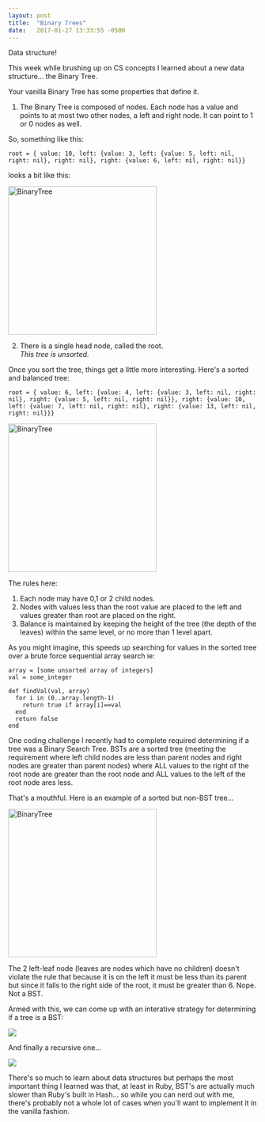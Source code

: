 ```yaml
---
layout: post
title:  "Binary Trees"
date:   2017-01-27 13:33:55 -0500
---
```


Data structure!

This week while brushing up on CS concepts I learned about a new data structure... the Binary Tree. 

Your vanilla Binary Tree has some properties that define it.

1) The Binary Tree is composed of nodes. Each node has a value and points to at most two other nodes, a left and right node. It can point to 1 or 0 nodes as well.

So, something like this:

```
root = { value: 10, left: {value: 3, left: {value: 5, left: nil, right: nil}, right: nil}, right: {value: 6, left: nil, right: nil}}
```

looks a bit like this:

<img src="https://dl.dropboxusercontent.com/u/455813290/Blog%20Images/1-27-17/BinaryTree.png" alt="BinaryTree" style="width: 300px;"/>

2) There is a single head node, called the root.  
*This tree is unsorted.*

Once you sort the tree, things get a little more interesting. Here's a sorted and balanced tree:

```
root = { value: 6, left: {value: 4, left: {value: 3, left: nil, right: nil}, right: {value: 5, left: nil, right: nil}}, right: {value: 10, left: {value: 7, left: nil, right: nil}, right: {value: 13, left: nil, right: nil}}}
```

<img src="https://dl.dropboxusercontent.com/u/455813290/Blog%20Images/1-27-17/BalancedSortedBinary.png" alt="BinaryTree" style="width: 300px;"/>

The rules here:  
1) Each node may have 0,1 or 2 child nodes.  
2) Nodes with values less than the root value are placed to the left and values greater than root are placed on the right.  
3) Balance is maintained by keeping the height of the tree (the depth of the leaves) within the same level, or no more than 1 level apart. 

As you might imagine, this speeds up searching for values in the sorted tree over a brute force sequential array search ie:

```
array = [some unsorted array of integers]
val = some_integer

def findVal(val, array)
  for i in (0..array.length-1)
    return true if array[i]==val
  end
  return false
end
```

One coding challenge I recently had to complete required determining if a tree was a Binary Search Tree. BSTs are a sorted tree (meeting the requirement where left child nodes are less than parent nodes and right nodes are greater than parent nodes) where ALL values to the right of the root node are greater than the root node and ALL values to the left of the root node ares less.

That's a mouthful. Here is an example of a sorted but non-BST tree...

<img src="https://dl.dropboxusercontent.com/u/455813290/Blog%20Images/1-27-17/NotBST.png" alt="BinaryTree" style="width: 300px;"/>

The 2 left-leaf node (leaves are nodes which have no children) doesn't violate the rule that because it is on the left it must be less than its parent but since it falls to the right side of the root, it must be greater than 6. Nope. Not a BST.

Armed with this, we can come up with an interative strategy for determining if a tree is a BST:


![](https://dl.dropboxusercontent.com/u/455813290/Blog%20Images/1-27-17/IterativeBSTcheck.png)

And finally a recursive one...

![](https://dl.dropboxusercontent.com/u/455813290/Blog%20Images/1-27-17/recBST.png)

There's so much to learn about data structures but perhaps the most important thing I learned was that, at least in Ruby, BST's are actually much slower than Ruby's built in Hash... so while you can nerd out with me, there's probably not a whole lot of cases when you'll want to implement it in the vanilla fashion.


				





